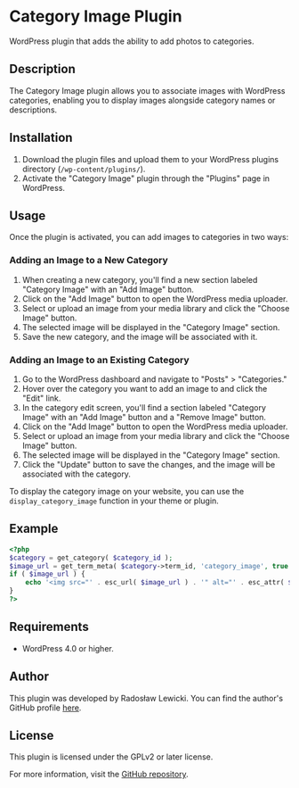 # Category Image Plugin

WordPress plugin that adds the ability to add photos to categories.

## Description

The Category Image plugin allows you to associate images with WordPress categories, enabling you to display images alongside category names or descriptions.

## Installation

1. Download the plugin files and upload them to your WordPress plugins directory (`/wp-content/plugins/`).
2. Activate the "Category Image" plugin through the "Plugins" page in WordPress.

## Usage

Once the plugin is activated, you can add images to categories in two ways:

### Adding an Image to a New Category

1. When creating a new category, you'll find a new section labeled "Category Image" with an "Add Image" button.
2. Click on the "Add Image" button to open the WordPress media uploader.
3. Select or upload an image from your media library and click the "Choose Image" button.
4. The selected image will be displayed in the "Category Image" section.
5. Save the new category, and the image will be associated with it.

### Adding an Image to an Existing Category

1. Go to the WordPress dashboard and navigate to "Posts" > "Categories."
2. Hover over the category you want to add an image to and click the "Edit" link.
3. In the category edit screen, you'll find a section labeled "Category Image" with an "Add Image" button and a "Remove Image" button.
4. Click on the "Add Image" button to open the WordPress media uploader.
5. Select or upload an image from your media library and click the "Choose Image" button.
6. The selected image will be displayed in the "Category Image" section.
7. Click the "Update" button to save the changes, and the image will be associated with the category.

To display the category image on your website, you can use the `display_category_image` function in your theme or plugin.

## Example

```php
<?php
$category = get_category( $category_id );
$image_url = get_term_meta( $category->term_id, 'category_image', true );
if ( $image_url ) {
    echo '<img src="' . esc_url( $image_url ) . '" alt="' . esc_attr( $category->name ) . '" />';
}
?>
```

## Requirements

- WordPress 4.0 or higher.

## Author

This plugin was developed by Radosław Lewicki. You can find the author's GitHub profile [here](https://github.com/levy52).

## License

This plugin is licensed under the GPLv2 or later license.

For more information, visit the [GitHub repository](https://github.com/levy52).
